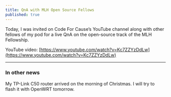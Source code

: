 ```yaml
---
title: QnA with MLH Open Source Fellows
published: true
---
```


Today, I was invited on Code For Cause’s YouTube channel along with other
fellows of my pod for a live QnA on the open-source track of the MLH Fellowship.

YouTube video: [https://www.youtube.com/watch?v=Kc7ZZYzDdLw](https://www.youtube.com/watch?v=Kc7ZZYzDdLw)

-----------------

### In other news

My TP-Link C50 router arrived on the morning of Christmas. I will try to flash it with OpenWRT tomorrow.
